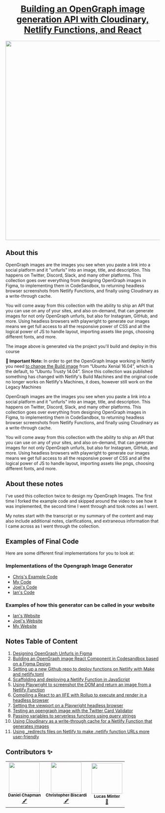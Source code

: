 <h1 align="center"><a href="https://egghead.io/playlists/building-an-opengraph-image-generation-api-with-cloudinary-netlify-functions-and-react-914e">Building an OpenGraph image generation API with Cloudinary, Netlify Functions, and React</a></h1>

<p align="center"><img src="https://res.cloudinary.com/sector/image/upload/s--Ph_pJ8d3--/fn_pre:remote:aHR0cHM6Ly9yZWxheGVkLXBheW5lLWQxYmZiZS5uZXRsaWZ5LmFwcC8ubmV0bGlmeS9mdW5jdGlvbnMvZ2VuLW9wZW5ncmFwaC1pbWFnZT9hdXRob3I9Y2hyaXNiaXNjYXJkaSZ0YWdzPWZpZ21hJTI1MkNuZXRsaWZ5JTIwZnVuY3Rpb25zJTI1MkNwbGF5d3JpZ2h0JnRpdGxlPUJ1aWxkaW5nJTIwYW4lMjBPcGVuR3JhcGglMjBpbWFnZSUyMGdlbmVyYXRpb24lMjBBUEklMjB3aXRoJTIwQ2xvdWRpbmFyeSUyME5ldGxpZnklMjBGdW5jdGlvbnMlMjBhbmQlMjBSZWFjdA==/v1584740928/og-images/img-2.png" width="650"></p>


## About this 

OpenGraph images are the images you see when you paste a link into a social platform and it "unfurls" into an image, title, and description. This happens on Twitter, Discord, Slack, and many other platforms. This collection goes over everything from designing OpenGraph images in Figma, to implementing them in CodeSandbox, to returning headless browser screenshots from Netlify Functions, and finally using Cloudinary as a write-through cache.

You will come away from this collection with the ability to ship an API that you can use on any of your sites, and also on-demand, that can generate images for not only OpenGraph unfurls, but also for Instagram, GitHub, and more. Using headless browsers with playwright to generate our images means we get full access to all the responsive power of CSS and all the logical power of JS to handle layout, importing assets like pngs, choosing different fonts, and more.

The image above is generated via the project you'll build and deploy in this course


**📝 Important Note:** In order to get the OpenGraph Image working in Netlify you need [to change the Build image](https://docs.netlify.com/configure-builds/get-started/#build-image-selection) from &ldquo;Ubuntu Xenial 16.04&rdquo;, which is the default, to &ldquo;Ubuntu Trusty 14.04&rdquo;. Since this collection was published something has changed with Netlify's Build Machines and the original code no longer works on Netlify's Machines, it does, however still work on the Legacy Machines

OpenGraph images are the images you see when you paste a link into a social platform and it "unfurls" into an image, title, and description. This happens on Twitter, Discord, Slack, and many other platforms. This collection goes over everything from designing OpenGraph images in Figma, to implementing them in CodeSandbox, to returning headless browser screenshots from Netlify Functions, and finally using Cloudinary as a write-through cache.

You will come away from this collection with the ability to ship an API that you can use on any of your sites, and also on-demand, that can generate images for not only OpenGraph unfurls, but also for Instagram, GitHub, and more. Using headless browsers with playwright to generate our images means we get full access to all the responsive power of CSS and all the logical power of JS to handle layout, importing assets like pngs, choosing different fonts, and more.

## About these notes

I've used this collection twice to design my OpenGraph Images. The first time I forked the example code and skipped around the video to see how it was implemented, the second time I went through and took notes as I went. 

My notes start with the transcript or my summary of the content and may also include additional notes, clarifications, and extraneous information that I came across as I went through the collection.

## Examples of Final Code
Here are some different final implementations for you to look at:

### Implementations of the Opengraph Image Generator
- [Chris's Example Code](https://github.com/ChristopherBiscardi/egghead-opengraph-images/tree/master)
- [My Code](https://github.com/dschapman/egghead-opengraph-images)
- [Joel's Code](https://github.com/joelhooks/joelhooks-opengraph-images)
- [Ian's Code](https://github.com/theianjones/egghead-opengraph-images)
### Examples of how this generator can be called in your website
- [Ian's Website](https://github.com/theianjones/blog/blob/cdbd04ce4da107816ed45d52da6217c6d317cf59/src/components/seo.js#L35)
- [Joel's Website](https://github.com/joelhooks/joelhooks-com/blob/62c99e8e31f1b049359d9aaea026cc0bfc48aed9/src/components/SEO.js#L40)
- [My Website](https://github.com/dschapman/my-website/blob/33317ed4d09c6ea346846e07e32ec036d40d3265/src/components/seo.js#L39)

## Notes Table of Content
1. [Designing OpenGraph Unfurls in Figma](notes/01-designing-opengraph-unfurls-in-figma.md)
2. [Building an OpenGraph image React Component in Codesandbox based on a Figma Design](notes/02-building-an-opengraph-image-react-component-in-codesandbox-based-on-a-figma-design.md.md)
3. [Setting up a new Github repo to deploy functions on Netlify with Make and netlify.toml](notes/03-setting-up-a-new-github-repo-to-deploy-functions-on-netlify-with-make-and-netlify-toml.md)
4. [Scaffolding and deploying a Netlify Function in JavaScript](notes/04-scaffolding-and-deploying-a-netlify-function-in-java-script.md)
5. [Using Playwright to screenshot the DOM and return an image from a Netlify Function](notes/05-using-playwright-to-screenshot-the-dom-and-return-an-image-from-a-netlify-function.md)
6. [Compiling a React to an IIFE with Rollup to execute and render in a headless browser](notes/06_react-compiling-a-react-to-an-iife-with-rollup-to-execute-and-render-in-a-headless-browser.md)
7. [Setting the viewport on a Playwright headless browser](notes/07_puppeteer-setting-the-viewport-on-a-playwright-headless-browser.md)
8. [Testing an opengraph image with the Twitter Card Validator](notes/08_html-5-testing-an-opengraph-image-with-the-twitter-card-validator.md)
9. [Passing variables to serverless functions using query strings](notes/09_http-passing-variables-to-serverless-functions-using-query-strings.md)
10. [Using Cloudinary as a write-through cache for a Netlify Function that generates images](notes/10_javascript-using-cloudinary-as-a-write-through-cache-for-a-netlify-function-that-generates-images.md)
11. [Using _redirects files on Netlify to make .netlify function URLs more user-friendly](notes/11_netlify-using-_redirects-files-on-netlify-to-make-netlify-function-urls-more-user-friendly.md)

## Contributors ✨

<table>
  <tr>
    <td align="center"><a href="https://github.com/dschapman"><img src="https://avatars0.githubusercontent.com/u/36767987?s=460&u=ab9bc3080185245a52b84c94c44c972266ae47af&v=4" width="100px;" alt=""/><br /><sub><b>Daniel Chapman</b></sub></a><br /><a href="#review" title="Review">🖋</a></td>
    <td align="center"><a href="https://github.com/ChristopherBiscardi"><img src="https://avatars0.githubusercontent.com/u/551247?s=460&u=ce008553acd5cb32ba9f7741f764aab81a30c413&v=4" width="100px;" alt=""/><br /><sub><b>Christopher Biscardi</b></sub></a><br /><a href="#review" title="Review">🖋</a></td>
    <td align="center"><a href="https://github.com/lsminter"><img src="https://avatars2.githubusercontent.com/u/26470581?s=460&u=89e0c4f7db5c054125a372dc17b4590e297ac20d&v=4" width="100px;" alt=""/><br /><sub><b>Lucas Minter</b></sub></a><br /><a href="#review" title="Review">👀</a></td>
</table>
